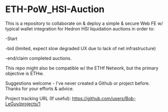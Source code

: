 # ETH-PoW_HSI-Auction
This is a repository to collaborate on & deploy a simple & secure Web FE w/ typical wallet integration for Hedron HSI liquidation auctions in order to:

-Start

-bid (limited, expect slow degraded UX due to lack of net infrastructure) 

-end/claim completed auctions.

This repo might also be compatible w/ the ETHf Network, but the primary objective is ETHw.

Suggestions welcome - I've never created a Github or project before. Thanks for your efforts & advice.

Project tracking URL (If useful): https://github.com/users/Bob-LeGuy/projects/1
